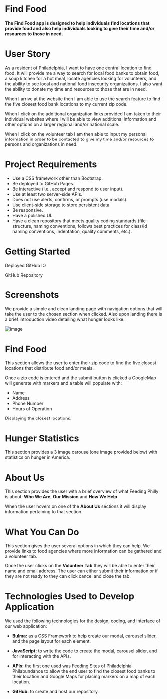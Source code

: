 # Find Food

#### The Find Food app is designed to help individuals find locations that provide food and also help individuals looking to give their time and/or resources to those in need.

# User Story

As a resident of Philadelphia, I want to have one central location to find food. It will provide me a way to search for local food banks  to obtain food, a soup kitchen for a hot meal, locate agencies looking for volunteers, and the ability to see local and national food insecurity organizations. I also want the ability to donate my time and resources to those that are in need.

When I arrive at the website then I am able to use the search feature to find the five closest food bank locations to my current zip code. 

When I click on the additional organization links provided I am taken to their individual websites where I will be able to view additional information and other options on a larger regional and/or national scale.

When I click on the volunteer tab I am then able to input my personal information in order to be contacted to give my time and/or resources to persons and organizations in need.

# Project Requirements
* Use a CSS framework other than Bootstrap.
* Be deployed to GitHub Pages.
* Be interactive (i.e., accept and respond to user input).
* Use at least two server-side APIs.
* Does not use alerts, confirms, or prompts (use modals).
* Use client-side storage to store persistent data.
* Be responsive.
* Have a polished UI.
* Have a clean repository that meets quality coding standards (file structure, naming conventions, follows best practices for class/id naming conventions, indentation, quality comments, etc.).


# Getting Started

Deployed GitHub IO 

GitHub Repository

# Screenshots

We provide a simple and clean landing page with navigation options that will take the user to the chosen section when clicked. Also upon landing there is a brief introduction video detailing what hunger looks like.

![image]()

# Find Food

This section allows the user to enter their zip code to find the five closest locations that distribute food and/or meals. 

Once a zip code is entered and the submit button is clicked a GoogleMap will generate with markers and a table will populate with:
* Name
* Address
* Phone Number
* Hours of Operation

Displaying the closest locations.

# Hunger Statistics

This section provides a 3 image carousel(one image provided below) with statistics on hunger in America.

# About Us 

This section provides the user with a brief overview of what Feeding Philly is about: **Who We Are**, **Our Mission** and **How We Help**

When the user hovers on one of the **About Us** sections it will display information pertaining to that section.

# What You Can Do

This section gives the user several options in which they can help. We provide links to food agencies where more information can be gathered and a volunteer tab.

Once the user clicks on the **Volunteer Tab** they will be able to enter their name and email address. The user can either submit their information or if they are not ready to they can click cancel and close the tab.

# Technologies Used to Develop Application

We used the following technologies for the design, coding, and interface of our web application: 

* **Bulma:** as a CSS Framework to help create our modal, carousel slider, and the page layout for each element.

* **JavaScript:** to write the code to create the modal, carousel slider, and for interacting with the APIs.

* **APIs:** the first one used was Feeding Sites of Philadelphia Philabundance to allow the end user to find the closest food banks to their location and Google Maps for placing markers on a map of each location.

* **GitHub:** to create and host our repository.
